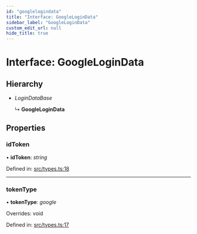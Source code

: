 ```yaml
---
id: "googlelogindata"
title: "Interface: GoogleLoginData"
sidebar_label: "GoogleLoginData"
custom_edit_url: null
hide_title: true
---
```


# Interface: GoogleLoginData

## Hierarchy

* *LoginDataBase*

  ↳ **GoogleLoginData**

## Properties

### idToken

• **idToken**: *string*

Defined in: [src/types.ts:18](https://github.com/actually-colab/editor/blob/fdafbfb/client/src/types.ts#L18)

___

### tokenType

• **tokenType**: *google*

Overrides: void

Defined in: [src/types.ts:17](https://github.com/actually-colab/editor/blob/fdafbfb/client/src/types.ts#L17)
